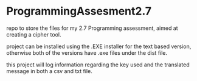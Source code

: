 # ProgrammingAssesment2.7
repo to store the files for my 2.7 Programming assessment, aimed at creating a cipher tool.


project can be installed using the .EXE installer for the text based version, otherwise both of the versions have .exe files under the dist file.

this project will log information regarding the key used and the translated message in both a csv and txt file.

